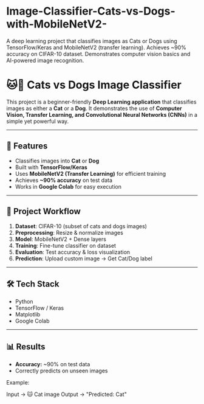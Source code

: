 # Image-Classifier-Cats-vs-Dogs-with-MobileNetV2-
A deep learning project that classifies images as Cats or Dogs using TensorFlow/Keras and MobileNetV2 (transfer learning). Achieves ~90% accuracy on CIFAR-10 dataset. Demonstrates computer vision basics and AI-powered image recognition.

# 🐱🐶 Cats vs Dogs Image Classifier

This project is a beginner-friendly **Deep Learning application** that classifies images as either a **Cat** or a **Dog**. It demonstrates the use of **Computer Vision, Transfer Learning, and Convolutional Neural Networks (CNNs)** in a simple yet powerful way.  

---

## 🚀 Features
- Classifies images into **Cat** or **Dog**
- Built with **TensorFlow/Keras**
- Uses **MobileNetV2 (Transfer Learning)** for efficient training
- Achieves **~90% accuracy** on test data
- Works in **Google Colab** for easy execution

---

## 📂 Project Workflow
1. **Dataset**: CIFAR-10 (subset of cats and dogs images)  
2. **Preprocessing**: Resize & normalize images  
3. **Model**: MobileNetV2 + Dense layers  
4. **Training**: Fine-tune classifier on dataset  
5. **Evaluation**: Test accuracy & loss visualization  
6. **Prediction**: Upload custom image → Get Cat/Dog label  

---

## 🛠️ Tech Stack
- Python  
- TensorFlow / Keras  
- Matplotlib  
- Google Colab  

---

## 📊 Results
- **Accuracy:** ~90% on test data  
- Correctly predicts on unseen images  

Example:  

Input → 🐱 Cat image
Output → "Predicted: Cat"
